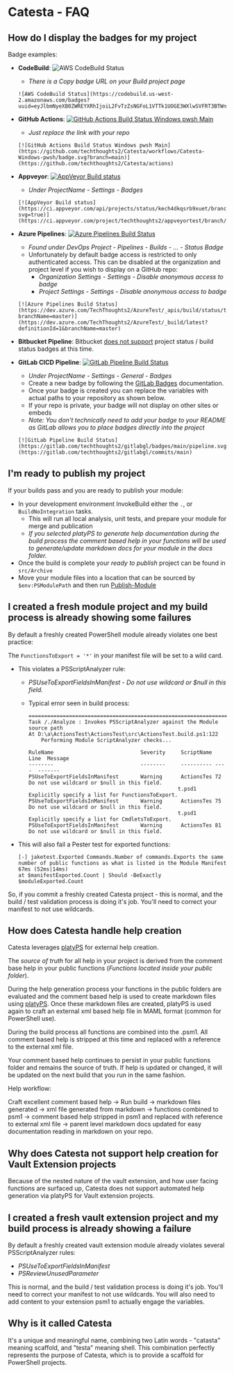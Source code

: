 # Catesta - FAQ

## How do I display the badges for my project

Badge examples:

- **CodeBuild**: ![AWS CodeBuild Status](https://codebuild.us-west-2.amazonaws.com/badges?uuid=eyJlbmNyeXB0ZWREYXRhIjoiL2FvTzZsNGFoL1VTTk1UOGE3WXlwSVFRT3BTWngzc1czdVZLTEpNYWJld2xSbS9Ea3R0b3ZETm96Zk5md2ZXMVUwNXZnSnlaRlpuWUJldzdGMENpemRjPSIsIml2UGFyYW1ldGVyU3BlYyI6Ikl3T3VwdU43UUxya0J1SVciLCJtYXRlcmlhbFNldFNlcmlhbCI6MX0%3D&branch=master)
    - *There is a Copy badge URL on your Build project page*

    ```plain
    ![AWS CodeBuild Status](https://codebuild.us-west-2.amazonaws.com/badges?uuid=eyJlbmNyeXB0ZWREYXRhIjoiL2FvTzZsNGFoL1VTTk1UOGE3WXlwSVFRT3BTWngzc1czdVZLTEpNYWJld2xSbS9Ea3R0b3ZETm96Zk5md2ZXMVUwNXZnSnlaRlpuWUJldzdGMENpemRjPSIsIml2UGFyYW1ldGVyU3BlYyI6Ikl3T3VwdU43UUxya0J1SVciLCJtYXRlcmlhbFNldFNlcmlhbCI6MX0%3D&branch=master)
    ```

- **GitHub Actions**: [![GitHub Actions Build Status Windows pwsh Main](https://github.com/techthoughts2/Catesta/workflows/Catesta-Windows-pwsh/badge.svg?branch=main)](https://github.com/techthoughts2/Catesta/actions)
    - *Just replace the link with your repo*

    ```plain
    [![GitHub Actions Build Status Windows pwsh Main](https://github.com/techthoughts2/Catesta/workflows/Catesta-Windows-pwsh/badge.svg?branch=main)](https://github.com/techthoughts2/Catesta/actions)
    ```

- **Appveyor**: [![AppVeyor Build status](https://ci.appveyor.com/api/projects/status/kech4dkqsrb9xuet/branch/master?svg=true)](https://ci.appveyor.com/project/techthoughts2/appveyortest/branch/master)
    - *Under ProjectName - Settings - Badges*

    ```plain
    [![AppVeyor Build status](https://ci.appveyor.com/api/projects/status/kech4dkqsrb9xuet/branch/master?svg=true)](https://ci.appveyor.com/project/techthoughts2/appveyortest/branch/master)
    ```

- **Azure Pipelines**: [![Azure Pipelines Build Status](https://dev.azure.com/TechThoughts2/AzureTest/_apis/build/status/techthoughts2.AzureTest?branchName=master)](https://dev.azure.com/TechThoughts2/AzureTest/_build/latest?definitionId=1&branchName=master)
    - *Found under DevOps Project - Pipelines - Builds - ... - Status Badge*
    - Unfortunately by default badge access is restricted to only authenticated access. This can be disabled at the organization and project level if you wish to display on a GitHub repo:
        - *Organization Settings - Settings - Disable anonymous access to badge*
        - *Project Settings - Settings - Disable anonymous access to badge*

    ```plain
    [![Azure Pipelines Build Status](https://dev.azure.com/TechThoughts2/AzureTest/_apis/build/status/techthoughts2.AzureTest?branchName=master)](https://dev.azure.com/TechThoughts2/AzureTest/_build/latest?definitionId=1&branchName=master)
    ```

- **Bitbucket Pipeline**: Bitbucket [does not support](https://jira.atlassian.com/browse/BCLOUD-12797) project status / build status badges at this time.
- **GitLab CICD Pipeline**: [![GitLab Pipeline Build Status](https://gitlab.com/techthoughts2/gitlabgl/badges/main/pipeline.svg)](https://gitlab.com/techthoughts2/gitlabgl/commits/main)
    - *Under ProjectName - Settings - General - Badges*
    - Create a new badge by following the [GitLab Badges](https://docs.gitlab.com/ee/user/project/badges.html) documentation.
    - Once your badge is created you can replace the variables with actual paths to your repository as shown below.
    - If your repo is private, your badge will not display on other sites or embeds
    - *Note: You don't technically need to add your badge to your README as GitLab allows you to place badges directly into the project*

    ```plain
    [![GitLab Pipeline Build Status](https://gitlab.com/techthoughts2/gitlabgl/badges/main/pipeline.svg)](https://gitlab.com/techthoughts2/gitlabgl/commits/main)
    ```

## I'm ready to publish my project

If your builds pass and you are ready to publish your module:

- In your development environment InvokeBuild either the `.`, or `BuildNoIntegration` tasks.
    - This will run all local analysis, unit tests, and prepare your module for merge and publication
    - *If you selected platyPS to generate help documentation during the build process the comment based help in your functions will be used to generate/update markdown docs for your module in the docs folder.*
- Once the build is complete your *ready to publish* project can be found in `src/Archive`
- Move your module files into a location that can be sourced by `$env:PSModulePath` and then run [Publish-Module](https://learn.microsoft.com/powershell/module/powershellget/publish-module)

## I created a fresh module project and my build process is already showing some  failures

By default a freshly created PowerShell module already violates one best practice:

The ```FunctionsToExport = '*'``` in your manifest file will be set to a wild card.

- This violates a PSScriptAnalyzer rule:

    - *PSUseToExportFieldsInManifest - Do not use wildcard or $null in this field.*
    - Typical error seen in build process:

        ```plain
        ===============================================================================
        Task /./Analyze : Invokes PSScriptAnalyzer against the Module source path
        At D:\a\ActionsTest\ActionsTest\src\ActionsTest.build.ps1:122
            Performing Module ScriptAnalyzer checks...

        RuleName                            Severity     ScriptName Line  Message
        --------                            --------     ---------- ----  -------
        PSUseToExportFieldsInManifest       Warning      ActionsTes 72    Do not use wildcard or $null in this field.
                                                        t.psd1           Explicitly specify a list for FunctionsToExport.
        PSUseToExportFieldsInManifest       Warning      ActionsTes 75    Do not use wildcard or $null in this field.
                                                        t.psd1           Explicitly specify a list for CmdletsToExport.
        PSUseToExportFieldsInManifest       Warning      ActionsTes 81    Do not use wildcard or $null in this field.
        ```

- This will also fail a Pester test for exported functions:

    ```plain
    [-] jaketest.Exported Commands.Number of commands.Exports the same number of public functions as what is listed in the Module Manifest 67ms (52ms|14ms)
    at $manifestExported.Count | Should -BeExactly $moduleExported.Count
    ```

So, if you commit a freshly created Catesta project - this is normal, and the build / test validation process is doing it's job. You'll need to correct your manifest to not use wildcards.

## How does Catesta handle help creation

Catesta leverages [platyPS](https://github.com/PowerShell/platyPS) for external help creation.

The *source of truth* for all help in your project is derived from the comment base help in your public functions (*Functions located inside your public folder*).

During the help generation process your functions in the public folders are evaluated and the comment based help is used to create markdown files using [platyPS](https://github.com/PowerShell/platyPS). Once these markdown files are created, platyPS is used again to craft an external xml based help file in MAML format (common for PowerShell use).

During the build process all functions are combined into the .psm1. All comment based help is stripped at this time and replaced with a reference to the external xml file.

Your comment based help continues to persist in your public functions folder and remains the source of truth. If help is updated or changed, it will be updated on the next build that you run in the same fashion.

Help workflow:

Craft excellent comment based help -> Run build -> markdown files generated -> xml file generated from markdown -> functions combined to psm1 -> comment based help stripped in psm1 and replaced with reference to external xml file -> parent level markdown docs updated for easy documentation reading in markdown on your repo.

## Why does Catesta not support help creation for Vault Extension projects

Because of the nested nature of the vault extension, and how user facing functions are surfaced up, Catesta does not support automated help generation via platyPS for Vault extension projects.

## I created a fresh vault extension project and my build process is already showing a failure

By default a freshly created vault extension module already violates several PSScriptAnalyzer rules:

- *PSUseToExportFieldsInManifest*
- *PSReviewUnusedParameter*

This is normal, and the build / test validation process is doing it's job. You'll need to correct your manifest to not use wildcards. You will also need to add content to your extension psm1 to actually engage the variables.

## Why is it called Catesta

It's a unique and meaningful name, combining two Latin words - "catasta" meaning scaffold, and "testa" meaning shell. This combination perfectly represents the purpose of Catesta, which is to provide a scaffold for PowerShell projects.
